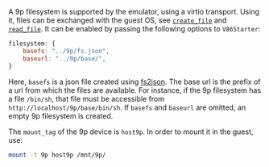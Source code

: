 A 9p filesystem is supported by the emulator, using a virtio transport. Using
it, files can be exchanged with the guest OS, see
[`create_file`](/src/browser/starter.js#L1179-L1199)
and
[`read_file`](/src/browser/starter.js#L1209-L1228). It can
be enabled by passing the following options to `V86Starter`:

```javascript
filesystem: {
    basefs: "../9p/fs.json",
    baseurl: "../9p/base/",
}
```

Here, `basefs` is a json file created using
[fs2json](https://github.com/copy/fs2json). The base url is the prefix of a url
from which the files are available. For instance, if the 9p filesystem has a
file `/bin/sh`, that file must be accessible from
`http://localhost/9p/base/bin/sh`. If `basefs` and `baseurl` are omitted, an
empty 9p filesystem is created.

The `mount_tag` of the 9p device is `host9p`. In order to mount it in the
guest, use:

```sh
mount -t 9p host9p /mnt/9p/
```
